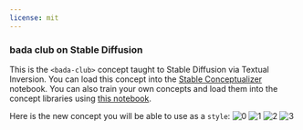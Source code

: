 ```yaml
---
license: mit
---
```

### bada club on Stable Diffusion
This is the `<bada-club>` concept taught to Stable Diffusion via Textual Inversion. You can load this concept into the [Stable Conceptualizer](https://colab.research.google.com/github/huggingface/notebooks/blob/main/diffusers/stable_conceptualizer_inference.ipynb) notebook. You can also train your own concepts and load them into the concept libraries using [this notebook](https://colab.research.google.com/github/huggingface/notebooks/blob/main/diffusers/sd_textual_inversion_training.ipynb).

Here is the new concept you will be able to use as a `style`:
![<bada-club> 0](https://huggingface.co/sd-concepts-library/bada-club/resolve/main/concept_images/2.jpeg)
![<bada-club> 1](https://huggingface.co/sd-concepts-library/bada-club/resolve/main/concept_images/3.jpeg)
![<bada-club> 2](https://huggingface.co/sd-concepts-library/bada-club/resolve/main/concept_images/1.jpeg)
![<bada-club> 3](https://huggingface.co/sd-concepts-library/bada-club/resolve/main/concept_images/0.jpeg)

